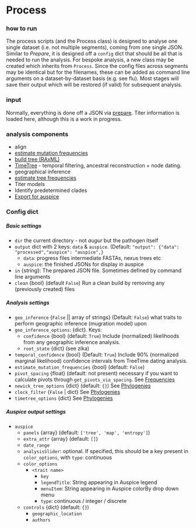 # Process


### how to run
The process scripts (and the Process class) is designed to analyse one single dataset (i.e. not multiple segments), coming from one single JSON.
Similar to _Prepare_, it is designed off a `config` dict that should be all that is needed to run the analysis.
For bespoke analysis, a new class may be created which inherits from `Process`.
Since the config files across segments may be identical but for the filenames, these can be added as command line arguments on a dataset-by-dataset basis (e.g. see flu).
Most stages will save their output which will be restored (if valid) for subsequent analysis.

### input
Normally, everything is done off a JSON via [prepare](./prepare.md).
Titer information is loaded here, although this is a work in progress.

### analysis components
* align
* [estimate mutation frequencies](./frequencies.md)
* [build tree (RAxML)](./phylogenies.md)
* [TimeTree](./phylogenies.md) - temporal filtering, ancestral reconstruction + node dating.
* geographical inference
* [estimate tree frequencies](./frequencies.md)
* Titer models
* Identify predetermined clades
* [Export for auspice](./auspice_output.md)

### Config dict

##### Basic settings
* `dir` the current directory - not _augur_ but the pathogen itself
* `output` dict with 2 keys: `data` & `auspice`. (Default: `"output": {"data": "processed","auspice": "auspice",}`
  * `data`: progress files intermediate FASTAs, nexus trees etc
  * `auspice`: the finished JSONs for display in auspice
* `in` {string}: The prepared JSON file. Sometimes defined by command line arguments
* `clean` {bool} (default `False`) Run a clean build by removing any (previously created) files

##### Analysis settings
* `geo_inference` {`False` || array of strings} (Default: `False`) what traits to perform geographic inference (mugration model) upon
* `geo_inference_options`: {dict}. Keys:
  * `confidence` {bool} (default: `True`) Include (normalized) likelihoods from any geographic inference analysis.
  * `root_state` {dict} (see zika)
* `temporal_confidence` {bool} (Default: `True`) Include 90% (normalized marginal likelihood) confidence intervals from TreeTime dating analysis.
* `estimate_mutation_frequencies` {bool} (default: `False`)
* `pivot_spacing` {float} (default: not present) necessary if you want to calculate pivots through `get_pivots_via_spacing`. See [Frequencies](./frequencies.md)
* `newick_tree_options` {dict} (default: `{}`) See [Phylogenies](./phylogenies.md)
* `clock_filter` {`False` | dict} See [Phylogenies](./phylogenies.md)
* `timetree_options` {dict} See [Phylogenies](./phylogenies.md)

##### Auspice output settings
* `auspice`
  * `panels` {array} (default: `['tree', 'map', 'entropy']`)
  * `extra_attr` {array} (default: `[]`)
  * `date_range`
  * `analysisSlider`: optional. If specified, this should be a key present in `color_options`, with `type`: continuous
  * `color_options`
    * `<trait name>`
      * `key`
      *  `legendTitle`: String appearing in Auspice legend
      * `menuItem`: String appearing in Auspice colorBy drop down menu
      * `type`: continuous / integer / discrete
  * `controls` {dict} (default: `{}`)
    * `geographic_location`
    * `authors`

